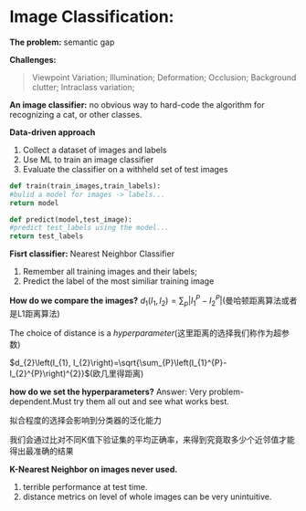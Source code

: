 Image Classification: 
===
**The problem:**
semantic gap

**Challenges:**
>Viewpoint Variation; lllumination; Deformation; Occlusion; Background clutter;  Intraclass variation;

**An image classifier:** 
  no obvious way to hard-code the algorithm for recognizing a cat, or other classes.

  **Data-driven approach**
  1. Collect a dataset of images and labels
  2. Use ML to train an image classifier
  3. Evaluate the classifier on a withheld set of test images

  ```python
  def train(train_images,train_labels):
  #bulid a model for images -> labels...
  return model

  def predict(model,test_image):
  #predict test_labels using the model...
  return test_labels
  ```

**Fisrt classifier:**
 Nearest Neighbor Classifier

1. Remember all training images and their labels;
2. Predict the label of the most similiar training image

**How do we compare the images?**
$d_{1}\left(I_{1}, I_{2}\right)=\sum_{p}\left|I_{1}^{P}-I_{2}^{P}\right|$(曼哈顿距离算法或者是L1距离算法)

The choice of distance is a *hyperparameter*(这里距离的选择我们称作为超参数)

$d_{2}\left(I_{1}, I_{2}\right)=\sqrt{\sum_{P}\left(I_{1}^{P}-I_{2}^{P}\right)^{2}}$(欧几里得距离)

**how do we set the hyperparameters?**
Answer: Very problem-dependent.Must try them all out and see what works best.

拟合程度的选择会影响到分类器的泛化能力

我们会通过比对不同K值下验证集的平均正确率，来得到究竟取多少个近邻值才能得出最准确的结果

**K-Nearest Neighbor on images never used.**
1. terrible performance at test time.
2. distance metrics on level of whole images can be very unintuitive.

